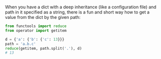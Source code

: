 When you have a dict with a deep inheritance (like a configuration file) and path in it specified as a string, there is a fun and short way how to get a value from the dict by the given path:

```python
from functools import reduce
from operator import getitem

d = {'a': {'b': {'c': 13}}}
path = 'a.b.c'
reduce(getitem, path.split('.'), d)
# 13
```

